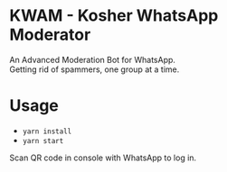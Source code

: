 # KWAM - Kosher WhatsApp Moderator

An Advanced Moderation Bot for WhatsApp.  
Getting rid of spammers, one group at a time.

# Usage

-   `yarn install`
-   `yarn start`

Scan QR code in console with WhatsApp to log in.

